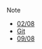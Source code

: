 > [!Note]
> - [02/08](reports/02_08.md)
> - [Git](https://github.com/JsHenri/dvcs-cvcs-e-git/blob/main/README.md)
> - [09/08](reports/09_08.md)